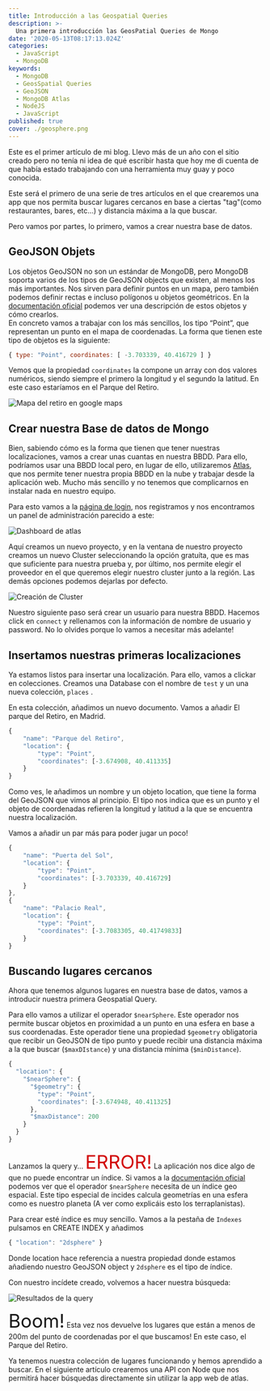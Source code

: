 ```yaml
---
title: Introducción a las Geospatial Queries
description: >-
  Una primera introducción las GeosPatial Queries de Mongo
date: '2020-05-13T08:17:13.024Z'
categories:
  - JavaScript
  - MongoDB
keywords:
  - MongoDB
  - GeosSpatial Queries
  - GeoJSON
  - MongoDB Atlas
  - NodeJS
  - JavaScript
published: true
cover: ./geosphere.png
---
```


Este es el primer artículo de mi blog. Llevo más de un año con el sitio creado pero no tenía ni idea de qué escribir hasta que hoy me di cuenta de que había estado trabajando con una herramienta muy guay y poco conocida.  
  
Este será el primero de una serie de tres artículos en el que crearemos una app que nos permita buscar lugares cercanos en base a ciertas "tag"(como restaurantes, bares, etc...) y distancia máxima a la que buscar.

Pero vamos por partes, lo primero, vamos a crear nuestra base de datos.

## GeoJSON Objets

Los objetos GeoJSON no son un estándar de MongoDB, pero MongoDB soporta varios de los tipos de GeoJSON objects que existen, al menos los más importantes. Nos sirven para definir puntos en un mapa, pero también podemos definir rectas e incluso polígonos u objetos geométricos.  En la [documentación oficial](https://docs.mongodb.com/manual/reference/geojson/) podemos ver una descripción de estos objetos y cómo crearlos.  
En concreto vamos a trabajar con los más sencillos, los tipo “Point”, que representan un punto en el mapa de coordenadas.  La forma que tienen este tipo de objetos es la siguiente:  

```js
{ type: "Point", coordinates: [ -3.703339, 40.416729 ] }
```

Vemos que la propiedad `coordinates` la compone un array con dos valores numéricos, siendo siempre el primero la longitud y el segundo la latitud. En este caso estaríamos en el Parque del Retiro.

![Mapa del retiro en google maps](./maps-retiro.png)

## Crear nuestra Base de datos de Mongo

Bien, sabiendo cómo es la forma que tienen que tener nuestras localizaciones, vamos a crear unas cuantas en nuestra BBDD. Para ello, podríamos usar una BBDD local pero, en lugar de ello, utilizaremos [Atlas](https://cloud.mongodb.com/), que nos permite tener nuestra propia BBDD en la nube y trabajar desde la aplicación web. Mucho más sencillo y no tenemos que complicarnos en instalar nada en nuestro equipo.

Para esto vamos a la [página de login](https://www.mongodb.com/cloud/atlas/register), nos registramos y nos encontramos un panel de administración parecido a este:  
  
![Dashboard de atlas](./projects-atlas.png)

Aquí creamos un nuevo proyecto, y en la ventana de nuestro proyecto creamos un nuevo Cluster seleccionando la opción gratuíta, que es mas que suficiente para nuestra prueba y, por último, nos permite elegir el proveedor en el que queremos elegir nuestro cluster junto a la región. Las demás opciones podemos dejarlas por defecto.  
  
![Creación de Cluster](./cluster-create.png)

Nuestro siguiente paso será crear un usuario para nuestra BBDD. Hacemos click en `connect` y rellenamos con la información de nombre de usuario y password. No lo olvides porque lo vamos a necesitar más adelante!

## Insertamos nuestras primeras localizaciones

Ya estamos listos para insertar una localización. Para ello, vamos a clickar en colecciones. Creamos una Database con el nombre de `test` y un una nueva colección, `places` .

En esta colección, añadimos un nuevo documento. Vamos a añadir El parque del Retiro, en Madrid.

```js
{
    "name": "Parque del Retiro",
    "location": {
        "type": "Point",
        "coordinates": [-3.674908, 40.411335]
    }
}
```

Como ves, le añadimos un nombre y un objeto location, que tiene la forma del GeoJSON que vimos al principio. El tipo nos indica que es un punto y el objeto de coordenadas refieren la longitud y latitud a la que se encuentra nuestra localización.

Vamos a añadir un par más para poder jugar un poco!

```js
{
    "name": "Puerta del Sol",
    "location": {
        "type": "Point",
        "coordinates": [-3.703339, 40.416729]
    }
},
{
    "name": "Palacio Real",
    "location": {
        "type": "Point",
        "coordinates": [-3.7083305, 40.41749833]
    }
}
```

## Buscando lugares cercanos

Ahora que tenemos algunos lugares en nuestra base de datos, vamos a introducir nuestra primera Geospatial Query.

Para ello vamos a utilizar el operador `$nearSphere`. Este operador nos permite buscar objetos en proximidad a un punto en una esfera en base a sus coordenadas. Este operador tiene una propiedad `$geometry`  obligatoria que recibir un GeoJSON de tipo punto y puede recibir una distancia máxima a la que buscar (`$maxDIstance`) y una distancia mínima (`$minDistance`).

```js
{
  "location": {
    "$nearSphere": {
      "$geometry": {
        "type": "Point",
        "coordinates": [-3.674948, 40.411325]
      },
      "$maxDistance": 200
    }
  }
}
```
  
Lanzamos la query y… <span style="font-size: 2.3rem; color: #D20000">ERROR!</span> La aplicación nos dice algo de que no puede encontrar un índice. Si vamos a la [documentación oficial](https://docs.mongodb.com/manual/reference/operator/query/nearSphere/#op._S_nearSphere) podemos ver que el operador `$nearSphere` necesita de un índice geo espacial. Este tipo especial de incides calcula geometrías en una esfera como es nuestro planeta (A ver como explicáis esto los terraplanistas).

Para crear esté índice es muy sencillo. Vamos a la pestaña de `Indexes` pulsamos en CREATE INDEX y añadimos

```js
{ "location": "2dsphere" }
```

Donde location hace referencia a nuestra propiedad donde estamos añadiendo nuestro GeoJSON object y `2dsphere` es el tipo de índice.

Con nuestro incídete creado, volvemos a hacer nuestra búsqueda:

![Resultados de la query](./query-results.png)

<span style="font-size: 2.3rem; color: var(--main-color)">Boom!</span> Esta vez nos devuelve los lugares que están a menos de 200m del punto de coordenadas por el que buscamos! En este caso, el Parque del Retiro.

Ya tenemos nuestra colección de lugares funcionando y hemos aprendido a buscar. En el siguiente artículo crearemos una API con Node que nos permitirá hacer búsquedas directamente sin utilizar la app web de atlas.
